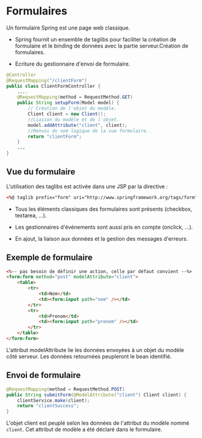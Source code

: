 # Formulaires

Un formulaire Spring est une page web classique.

* Spring fournit un ensemble de taglibs pour faciliter la création de formulaire et le binding de données avec la partie serveur.Création de formulaires.

* Ecriture du gestionnaire d'envoi de formulaire.

```java
@Controller
@RequestMapping("/clientForm")
public class ClientFormController {
    ....
    @RequestMapping(method = RequestMethod.GET)
    public String setupForm(Model model) {
        // Création de l'objet du modèle.
        Client client = new Client();
        //Liaison du modèle et de l'objet.
        model.addAttribute("client", client);
        //Renvoi du nom logique de la vue formulaire.
        return "clientForm";
    }
    ...
}
```

## Vue du formulaire

L'utilisation des taglibs est activée dans une JSP par la directive :

```xml
<%@ taglib prefix="form" uri="http://www.springframework.org/tags/form"%>
```

* Tous les éléments classiques des formulaires sont présents
(checkbox, textarea, ...).

* Les gestionnaires d'événements sont aussi pris en compte (onclick, ...).

* En ajout, la liaison aux données et la gestion des messages d'erreurs.

## Exemple de formulaire

```html
<%-- pas besoin de définir une action, celle par défaut convient --%>
<form:form method="post" modelAttribute="client">
    <table>
        <tr>
            <td>Nom</td>
            <td><form:input path="nom" /></td>
        </tr>
        <tr>
            <td>Prenom</td>
            <td><form:input path="prenom" /></td>
        </tr>
    </table>
</form:form>
```
L'attribut modelAttribute lie les données envoyées à un objet du modèle côté serveur.
Les données retournées peupleront le bean identifié.

## Envoi de formulaire

```java
@RequestMapping(method = RequestMethod.POST)
public String submitForm(@ModelAttribute("client") Client client) {
    clientService.make(client);
    return "clientSuccess";
}
```

L'objet client est peuplé selon les données de l'attribut du modèle nommé `client`.
Cet attribut de modèle a été déclaré dans le formulaire.
